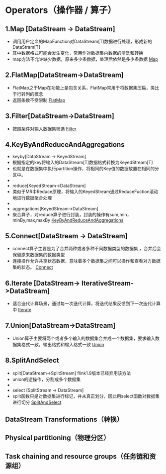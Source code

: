 
# Operators（操作器 / 算子）
 ## 1.Map [DataStream -> DataStream] 
   * 调用用户定义的MapFunction对DataStream[T]数据进行处理，形成新的DataStram[T]
   * 其中数据格式可能会发生变化，常用作对数据集内数据的清洗和转换
   * map方法不允许缺少数据，原来多少条数据，处理后依然是多少条数据
     [Map](../../codes/hairless-notes-streaming/src/main/scala/wang/yangting/tech/flink/streaming/scala/operators/transformation/TransformationMap.scala) 
 
 ## 2.FlatMap[DataStream->DataStream]
   * FlatMap之于Map在功能上是包含关系，FlatMap常用于将数据集压扁，类比于行转列的概念
   * 返回条数不受限制
     [FlatMap](../../codes/hairless-notes-streaming/src/main/scala/wang/yangting/tech/flink/streaming/scala/operators/transformation/TransformationFlatMap.scala) 

 ##  3.Filter[DataStream->DataStream]
   * 按照条件对输入数据集筛选
     [Filter](../../codes/hairless-notes-streaming/src/main/scala/wang/yangting/tech/flink/streaming/scala/operators/transformation/TransformationFilter.scala) 

 ##  4.KeyByAndReduceAndAggregations
   * keyby[DataStream -> KeyedStream]
   * 根据指定的key将输入的DataStream[T]数据格式转换为KeyedStream[T]
   * 也就是在数据集中执行partition操作，将相同的Key值的数据放置在相同的分区中。
   *
   * reduce[KeyedStream->DataStream]
   * 类似于MR中Reduce原理，将输入的KeyedStream通过ReduceFuction滚动地进行数据聚合处理
   *
   * aggregations[KeyedStream->DataStream]
   * 聚合算子，对reduce算子进行封装，封装的操作有sum,min，minBy,max,maxBy
     [KeyByAndReduceAndAggregations](../../codes/hairless-notes-streaming/src/main/scala/wang/yangting/tech/flink/streaming/scala/operators/transformation/TransformationKeyByAndReduceAndAggregations.scala) 

 ##  5.Connect[DataStream -> DataStream]
   * connect算子主要是为了合并两种或者多种不同数据类型的数据集 ，合并后会保留原来数据集的数据类型
   * 连接操作允许共享状态数据，意味着多个数据集之间可以操作和查看对方数据集的状态。
     [Connect](../../codes/hairless-notes-streaming/src/main/scala/wang/yangting/tech/flink/streaming/scala/operators/transformation/TransformationConnect.scala) 

 ##  6.Iterate [DataStream-> IterativeStream->DataStream]
   * 适合迭代计算场景，通过每一次迭代计算，将迭代结果反馈到下一次迭代计算中
     [Iterate](../../codes/hairless-notes-streaming/src/main/scala/wang/yangting/tech/flink/streaming/scala/operators/transformation/TransformationIterate.scala) 

 ##  7.Union[DataStream->DataStream]
   * Union算子主要将两个或者多个输入的数据集合并成一个数据集，要求输入数据集格式一致，输出格式和输入格式一致
     [Union](../../codes/hairless-notes-streaming/src/main/scala/wang/yangting/tech/flink/streaming/scala/operators/transformation/TransformationUnion.scala) 

  ## 8.SplitAndSelect
   * split[DataStream->SplitStream]  flink1.9版本已经弃用该方法
   * union的逆操作，分割成多个数据集
   *
   * select [SplitStream -> DataStream]
   * split函数只是对数据集进行标记，并未真正划分，因此用select函数对数据集进行切分 
     [SplitAndSelect](../../codes/hairless-notes-streaming/src/main/scala/wang/yangting/tech/flink/streaming/scala/operators/transformation/TransformationSplitAndSelect.scala) 

## DataStream Transformations（转换）

## Physical partitioning（物理分区）

## Task chaining and resource groups（任务链和资源组）
